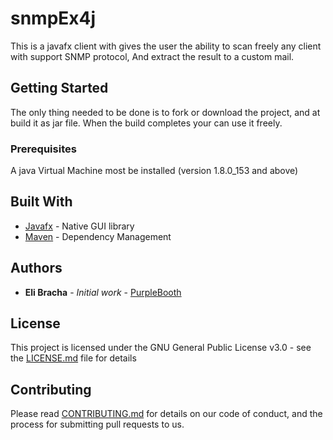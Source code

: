 # snmpEx4j
This is a javafx client with gives the user the ability to scan freely any client with support SNMP protocol, And extract the result to a custom mail.

## Getting Started

The only thing needed to be done is to fork or download the project, and at build it as jar file. When the 
build completes your can use it freely.

### Prerequisites

A java Virtual Machine most be installed (version 1.8.0_153 and above)

## Built With

* [Javafx](http://www.oracle.com/technetwork/java/javafx/overview/index.html) - Native GUI library
* [Maven](https://maven.apache.org/) - Dependency Management

## Authors

* **Eli Bracha** - *Initial work* - [PurpleBooth](https://github.com/elibracha)

## License

This project is licensed under the GNU General Public License v3.0 - see the [LICENSE.md](LICENSE.md) file for details

## Contributing

Please read [CONTRIBUTING.md](https://github.com/elibracha/snmpEx4j/blob/master/CONTRIBUTING.md) for details on our code of conduct, and the process for submitting pull requests to us.

